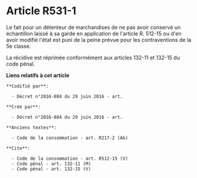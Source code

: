 # Article R531-1

Le fait pour un détenteur de marchandises de ne pas avoir conservé un échantillon laissé à sa garde en application de
l'article R. 512-15 ou d'en avoir modifié l'état est puni de la peine prévue pour les contraventions de la 5e classe. 

La récidive est réprimée conformément aux articles 132-11 et 132-15 du code pénal.

**Liens relatifs à cet article**

	**Codifié par**:

	  - Décret n°2016-884 du 29 juin 2016 - art.

	**Créé par**:

	  - Décret n°2016-884 du 29 juin 2016 - art.

	**Anciens textes**:

	  - Code de la consommation - art. R217-2 (Ab)

	**Cite**:

	  - Code de la consommation - art. R512-15 (V)
	  - Code pénal - art. 132-11 (M)
	  - Code pénal - art. 132-15 (V)
